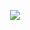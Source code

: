 <p align="center">
<a href="www.pluto-pets.me"><img src="https://user-images.githubusercontent.com/97200803/187920130-c6f49690-3f15-48ac-b940-3c611a5644f0.jpg" width="auto"></a>
</p>

